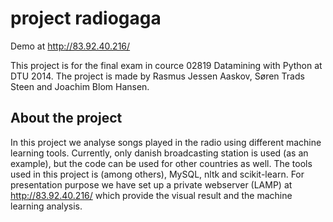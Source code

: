 project radiogaga
=========
Demo at http://83.92.40.216/

This project is for the final exam in cource 02819 Datamining with Python at DTU 2014. The project is made by Rasmus Jessen Aaskov, Søren Trads Steen and Joachim Blom Hansen. 

## About the project
In this project we analyse songs played in the radio using different machine learning tools. Currently, only danish broadcasting station is used (as an example), but the code can be used for other countries as well.  The tools used in this project is (among others), MySQL, nltk and scikit-learn. For presentation purpose we have set up a private webserver (LAMP) at http://83.92.40.216/ which provide the visual result and the machine learning analysis. 

